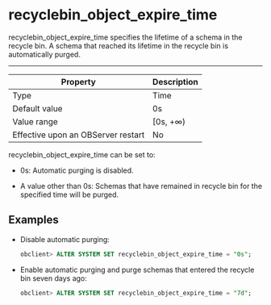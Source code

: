 recyclebin_object_expire_time
==================================================

recyclebin_object_expire_time specifies the lifetime of a schema in the recycle bin. A schema that reached its lifetime in the recycle bin is automatically purged.

-----------------------



| Property | Description |
|------------------|-----------|
| Type | Time |
| Default value | 0s |
| Value range | \[0s, +∞) |
| Effective upon an OBServer restart | No |



recyclebin_object_expire_time can be set to:

* 0s: Automatic purging is disabled.



* A value other than 0s: Schemas that have remained in recycle bin for the specified time will be purged.






Examples
-----------------------

* Disable automatic purging:

   ```sql
   obclient> ALTER SYSTEM SET recyclebin_object_expire_time = "0s";
   ```






<!-- -->

* Enable automatic purging and purge schemas that entered the recycle bin seven days ago:

   ```sql
   obclient> ALTER SYSTEM SET recyclebin_object_expire_time = "7d";
   ```






